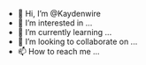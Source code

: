 - 👋 Hi, I’m @Kaydenwire
- 👀 I’m interested in ...
- 🌱 I’m currently learning ...
- 💞️ I’m looking to collaborate on ...
- 📫 How to reach me ...

<!---
Kaydenwire/Kaydenwire is a ✨ special ✨ repository because its `README.md` (this file) appears on your GitHub profile.
You can click the Preview link to take a look at your changes.
--->
